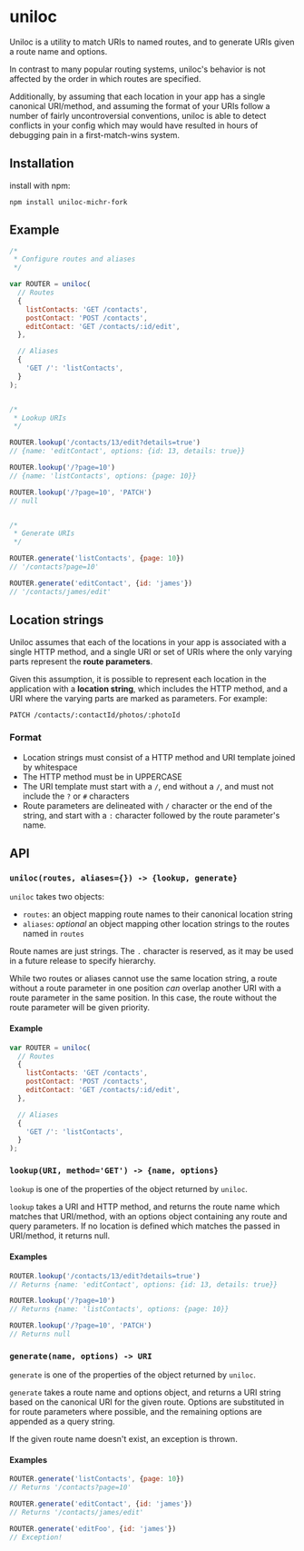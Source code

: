 # uniloc

Uniloc is a utility to match URIs to named routes, and to generate URIs given a route name and options.

In contrast to many popular routing systems, uniloc's behavior is not affected by the order in which routes are specified.

Additionally, by assuming that each location in your app has a single canonical URI/method, and assuming the format of your URIs follow a number of fairly uncontroversial conventions, uniloc is able to detect conflicts in your config which may would have resulted in hours of debugging pain in a first-match-wins system.

## Installation

install with npm:

```
npm install uniloc-michr-fork
```

## Example

```javascript
/*
 * Configure routes and aliases
 */

var ROUTER = uniloc(
  // Routes
  { 
    listContacts: 'GET /contacts',
    postContact: 'POST /contacts',
    editContact: 'GET /contacts/:id/edit',
  }, 

  // Aliases
  {
    'GET /': 'listContacts',
  }
);


/*
 * Lookup URIs
 */

ROUTER.lookup('/contacts/13/edit?details=true')
// {name: 'editContact', options: {id: 13, details: true}}

ROUTER.lookup('/?page=10')
// {name: 'listContacts', options: {page: 10}}

ROUTER.lookup('/?page=10', 'PATCH')
// null


/*
 * Generate URIs
 */

ROUTER.generate('listContacts', {page: 10})
// '/contacts?page=10'

ROUTER.generate('editContact', {id: 'james'})
// '/contacts/james/edit'
```

## Location strings

Uniloc assumes that each of the locations in your app is associated with a single HTTP method, and a single URI or set of URIs where the only varying parts represent the **route parameters**.

Given this assumption, it is possible to represent each location in the application with a **location string**, which includes the HTTP method, and a URI where the varying parts are marked as parameters. For example:

```
PATCH /contacts/:contactId/photos/:photoId
```

### Format

- Location strings must consist of a HTTP method and URI template joined by whitespace
- The HTTP method must be in UPPERCASE
- The URI template must start with a `/`, end without a `/`, and must not include the `?` or `#` characters
- Route parameters are delineated with `/` character or the end of the string, and start with a `:` character followed by the route parameter's name.

## API

### `uniloc(routes, aliases={}) -> {lookup, generate}`

`uniloc` takes two objects:

- `routes`: an object mapping route names to their canonical location string
- `aliases`: *optional* an object mapping other location strings to the routes named in `routes`

Route names are just strings. The `.` character is reserved, as it may be used in a future release to specify hierarchy.

While two routes or aliases cannot use the same location string, a route without a route parameter in one position *can* overlap another URI with a route parameter in the same position. In this case, the route without the route parameter will be given priority.

#### Example

```javascript
var ROUTER = uniloc(
  // Routes
  { 
    listContacts: 'GET /contacts',
    postContact: 'POST /contacts',
    editContact: 'GET /contacts/:id/edit',
  }, 

  // Aliases
  {
    'GET /': 'listContacts',
  }
);
```

### `lookup(URI, method='GET') -> {name, options}`

`lookup` is one of the properties of the object returned by `uniloc`.

`lookup` takes a URI and HTTP method, and returns the route name which matches that URI/method, with an options object containing any route and query parameters. If no location is defined which matches the passed in URI/method, it returns null.

#### Examples

```javascript
ROUTER.lookup('/contacts/13/edit?details=true')
// Returns {name: 'editContact', options: {id: 13, details: true}}

ROUTER.lookup('/?page=10')
// Returns {name: 'listContacts', options: {page: 10}}

ROUTER.lookup('/?page=10', 'PATCH')
// Returns null

```

### `generate(name, options) -> URI`

`generate` is one of the properties of the object returned by `uniloc`.

`generate` takes a route name and options object, and returns a URI string
based on the canonical URI for the given route. Options are substituted in
for route parameters where possible, and the remaining options are appended
as a query string.

If the given route name doesn't exist, an exception is thrown.

#### Examples

```javascript
ROUTER.generate('listContacts', {page: 10})
// Returns '/contacts?page=10'

ROUTER.generate('editContact', {id: 'james'})
// Returns '/contacts/james/edit'

ROUTER.generate('editFoo', {id: 'james'})
// Exception!
```
